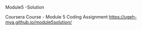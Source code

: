 Module5 -Solution

Coursera Course - Module 5 Coding Assignment
https://ugeh-mya.github.io/module5solution/
